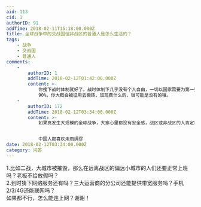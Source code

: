 ```yaml
---
aid: 113
cid: 1
authorID: 91
addTime: 2018-02-11T15:18:00.000Z
title: 全球战争中的交战国但非战区的普通人是怎么生活的？
tags:
    - 战争
    - 交战国
    - 普通人
comments:
    -
        authorID: 1
        addTime: 2018-02-12T01:42:00.000Z
        content: >-
            你搜下战时体制就好了。战时体制下几乎没有个人自由，一切以国家需要为第一要务。里根当演员的时候，累进税能到
            90%，你大概会被征用去搬砖，加班费什么的，很可能是没有的哦。
    -
        authorID: 172
        addTime: 2018-02-12T03:34:00.000Z
        content: >-
            如果真发生大规模的全球战争，大家心里都没有安全感，战区或非战区的人肯定都会只关注那些最基础的刚性需求，囤油囤粮，保命要紧，还上什么班？尽管火还没烧到自己。


            中国人都喜欢未雨绸缪
date: 2018-02-12T03:34:00.000Z
category: 问答
---
```


1.比如二战，大城市被摧毁，那么在远离战区的偏远小城市的人们还要正常上班吗？老板不给放假吗？  
2.到时猜下网络服务还有吗？三大运营商的分公司还能提供带宽服务吗？手机2/3/4G还能联网吗？  
如果都不行，怎么能连上网？谢谢！
